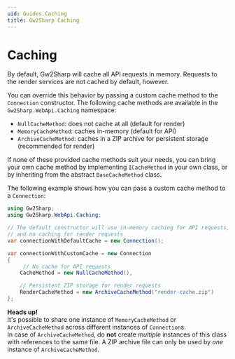 ```yaml
---
uid: Guides.Caching
title: Gw2Sharp Caching
---
```


# Caching
By default, Gw2Sharp will cache all API requests in memory.
Requests to the render services are not cached by default, however.

You can override this behavior by passing a custom cache method to the `Connection` constructor.
The following cache methods are available in the `Gw2Sharp.WebApi.Caching` namespace:
- `NullCacheMethod`: does not cache at all (default for render)
- `MemoryCacheMethod`: caches in-memory (default for API)
- `ArchiveCacheMethod`: caches in a ZIP archive for persistent storage (recommended for render)

If none of these provided cache methods suit your needs, you can bring your own cache method by implementing `ICacheMethod` in your own class, or by inheriting from the abstract `BaseCacheMethod` class.

The following example shows how you can pass a custom cache method to a `Connection`:
```cs
using Gw2Sharp;
using Gw2Sharp.WebApi.Caching;

// The default constructor will use in-memory caching for API requests,
// and no caching for render requests
var connectionWithDefaultCache = new Connection();

var connectionWithCustomCache = new Connection
{
     // No cache for API requests
    CacheMethod = new NullCacheMethod(),

    // Persistent ZIP storage for render requests
    RenderCacheMethod = new ArchiveCacheMethod("render-cache.zip")
};
```

**Heads up!**  
It's possible to share one instance of `MemoryCacheMethod` or `ArchiveCacheMethod` across different instances of `Connection`s.  
In case of `ArchiveCacheMethod`, do **not** create *multiple* instances of this class with references to the same file.
A ZIP archive file can only be used by *one* instance of `ArchiveCacheMethod`.
